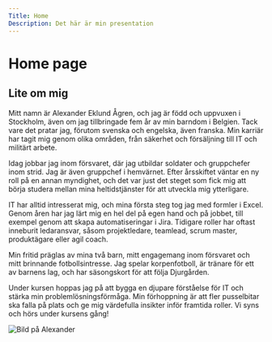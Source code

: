 ```yaml
---
Title: Home
Description: Det här är min presentation
---
```


Home page
==========================

Lite om mig
--------------------------

Mitt namn är Alexander Eklund Ågren, och jag är född och uppvuxen i Stockholm, även om jag tillbringade fem år av min barndom i Belgien. Tack vare det pratar jag, förutom svenska och engelska, även franska. Min karriär har tagit mig genom olika områden, från säkerhet och försäljning till IT och militärt arbete.

Idag jobbar jag inom försvaret, där jag utbildar soldater och gruppchefer inom strid. Jag är även gruppchef i hemvärnet. Efter årsskiftet väntar en ny roll på en annan myndighet, och det var just det steget som fick mig att börja studera mellan mina heltidstjänster för att utveckla mig ytterligare.

IT har alltid intresserat mig, och mina första steg tog jag med formler i Excel. Genom åren har jag lärt mig en hel del på egen hand och på jobbet, till exempel genom att skapa automatiseringar i Jira. Tidigare roller har oftast inneburit ledaransvar, såsom projektledare, teamlead, scrum master, produktägare eller agil coach.

Min fritid präglas av mina två barn, mitt engagemang inom försvaret och mitt brinnande fotbollsintresse. Jag spelar korpenfotboll, är tränare för ett av barnens lag, och har säsongskort för att följa Djurgården.

Under kursen hoppas jag på att bygga en djupare förståelse för IT och stärka min problemlösningsförmåga. Min förhoppning är att fler pusselbitar ska falla på plats och ge mig värdefulla insikter inför framtida roller. Vi syns och hörs under kursens gång!

![Bild på Alexander](%assets_url%/img/ae.jpg)
